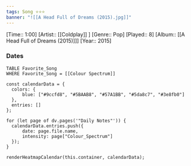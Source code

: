 ```yaml
---
tags: Song ⭐⭐⭐ 
banner: "![[A Head Full of Dreams (2015).jpg]]"
---
```

[Time:: 1:00]
[Artist:: [[Coldplay]] ]
[Genre:: Pop]
[Played:: 8]
[Album:: [[A Head Full of Dreams (2015)]]]
[Year:: 2015]
### Dates
````dataview
TABLE Favorite_Song
WHERE Favorite_Song = [[Colour Spectrum]]
````

  ```dataviewjs
const calendarData = { 
	colors: { 
		blue: ["#9ccfd8", "#5BAAB8", "#57A1BB", "#5da8c7", "#3e8fb0"] 
	}, 
	entries: [] 
}; 

for (let page of dv.pages('"Daily Notes"')) { 
	calendarData.entries.push({ 
		date: page.file.name, 
		intensity: page["Colour_Spectrum"]
	}); 
} 

renderHeatmapCalendar(this.container, calendarData);
```
